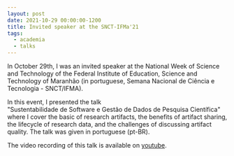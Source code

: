 ```yaml
---
layout: post
date: 2021-10-29 00:00:00-1200
title: Invited speaker at the SNCT-IFMa'21
tags:
  - academia
  - talks
---
```


In October 29th, I was an invited speaker at the National Week of Science and Technology
of the Federal Institute of Education, Science and Technology of Maranhão
(in portuguese, Semana Nacional de Ciência e Tecnologia - SNCT/IFMA).

In this event, I presented the talk  
"Sustentabilidade de Software e Gestão de Dados de Pesquisa Científica" 
where I cover the basic of research artifacts, 
the benefits of artifact sharing,
the lifecycle of research data, and 
the challenges of discussing artifact quality.
The talk was given in portuguese (pt-BR).

The video recording of this talk is available on 
[youtube](https://damascenodiego.github.io/projects/talks2021_snct_ifma/).




